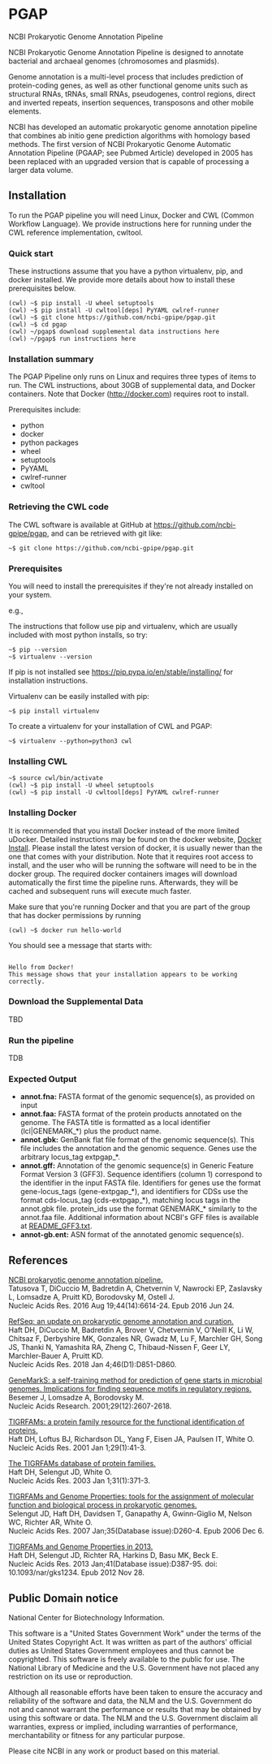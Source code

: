 # PGAP
NCBI Prokaryotic Genome Annotation Pipeline

NCBI Prokaryotic Genome Annotation Pipeline is designed to annotate bacterial and archaeal genomes (chromosomes and plasmids).

Genome annotation is a multi-level process that includes prediction of protein-coding genes, as well as other functional genome units such as structural RNAs, tRNAs, small RNAs, pseudogenes, control regions, direct and inverted repeats, insertion sequences, transposons and other mobile elements.

NCBI has developed an automatic prokaryotic genome annotation pipeline that combines ab initio gene prediction algorithms with homology based methods. The first version of NCBI Prokaryotic Genome Automatic Annotation Pipeline (PGAAP; see Pubmed Article) developed in 2005 has been replaced with an upgraded version that is capable of processing a larger data volume.


## Installation

To run the PGAP pipeline you will need Linux, Docker and CWL (Common
Workflow Language). We provide instructions here for running under the
CWL reference implementation, cwltool.


### Quick start

These instructions assume that you have a python virtualenv, pip, and docker installed. We provide more details about how to install these prerequisites below.

```shell
(cwl) ~$ pip install -U wheel setuptools
(cwl) ~$ pip install -U cwltool[deps] PyYAML cwlref-runner
(cwl) ~$ git clone https://github.com/ncbi-gpipe/pgap.git
(cwl) ~$ cd pgap
(cwl) ~/pgap$ download supplemental data instructions here
(cwl) ~/pgap$ run instructions here
```

### Installation summary

The PGAP Pipeline only runs on Linux and requires three types of items to run. The CWL instructions, about 30GB of supplemental data, and Docker containers. Note that
Docker (http://docker.com) requires root to install.

Prerequisites include:
- python
- docker
- python packages
- wheel
- setuptools
- PyYAML
- cwlref-runner
- cwltool

### Retrieving the CWL code

The CWL software is available at GitHub at https://github.com/ncbi-gpipe/pgap,
and can be retrieved with git like:

```shell
~$ git clone https://github.com/ncbi-gpipe/pgap.git
```

### Prerequisites

You will need to install the prerequisites if they're not already installed on
your system.

e.g.,

The instructions that follow use pip and virtualenv, which are usually
included with most python installs, so try:

```shell
~$ pip --version
~$ virtualenv --version
```
If pip is not installed see https://pip.pypa.io/en/stable/installing/ for installation instructions.

Virtualenv can be easily installed with pip:

```shell
~$ pip install virtualenv
```

To create a virtualenv for your installation of CWL and PGAP:

```shell
~$ virtualenv --python=python3 cwl
```

### Installing CWL

```shell
~$ source cwl/bin/activate
(cwl) ~$ pip install -U wheel setuptools
(cwl) ~$ pip install -U cwltool[deps] PyYAML cwlref-runner
```

### Installing Docker

It is recommended that you install Docker instead of the more limited uDocker.
Detailed instructions may be found on the docker website, [Docker
Install](https://docs.docker.com/install/). Please install the latest version
of docker, it is usually newer than the one that comes with your distribution.
Note that it requires root access to install, and the user who will be running
the software will need to be in the docker group. The required docker
containers images will download automatically the first time the pipeline runs.
Afterwards, they will be cached and subsequent runs will execute much faster.

Make sure that you're running Docker and that you are part of the group that has
docker permissions by running

```shell
(cwl) ~$ docker run hello-world
```

You should see a message that starts with:
```

Hello from Docker!
This message shows that your installation appears to be working correctly.

```

### Download the Supplemental Data

TBD

### Run the pipeline

TDB

### Expected Output

- **annot.fna:** FASTA format of the genomic sequence(s), as provided on input
- **annot.faa:** FASTA format of the protein products annotated on the genome. The FASTA title is formatted as a local identifier (lcl|GENEMARK_*) plus the product name.
- **annot.gbk:** GenBank flat file format of the genomic sequence(s). This file includes the annotation and the genomic sequence. Genes use the arbitrary locus_tag extpgap_\*.
- **annot.gff:** Annotation of the genomic sequence(s) in Generic Feature Format Version 3 (GFF3). Sequence identifiers (column 1) correspond to the identifier in the input FASTA file. Identifiers for genes use the format gene-locus_tags (gene-extpgap_\*), and identifiers for CDSs use the format cds-locus_tag (cds-extpgap_\*), matching locus tags in the annot.gbk file. protein_ids use the format GENEMARK_\* similarly to the annot.faa file. Additional information about NCBI's GFF files is available at [README_GFF3.txt](ftp://ftp.ncbi.nlm.nih.gov/genomes/README_GFF3.txt).
- **annot-gb.ent:** ASN format of the annotated genomic sequence(s).


## References

[NCBI prokaryotic genome annotation pipeline.](https://www.ncbi.nlm.nih.gov/pubmed/27342282)\
Tatusova T, DiCuccio M, Badretdin A, Chetvernin V, Nawrocki EP, Zaslavsky L, Lomsadze A, Pruitt KD, Borodovsky M, Ostell J.\
Nucleic Acids Res. 2016 Aug 19;44(14):6614-24. Epub 2016 Jun 24.

[RefSeq: an update on prokaryotic genome annotation and curation.](https://www.ncbi.nlm.nih.gov/pubmed/29112715)\
Haft DH, DiCuccio M, Badretdin A, Brover V, Chetvernin V, O'Neill K, Li W, Chitsaz F, Derbyshire MK, Gonzales NR, Gwadz M, Lu F, Marchler GH, Song JS, Thanki N, Yamashita RA, Zheng C, Thibaud-Nissen F, Geer LY, Marchler-Bauer A, Pruitt KD.\
Nucleic Acids Res. 2018 Jan 4;46(D1):D851-D860.

[GeneMarkS: a self-training method for prediction of gene starts in microbial genomes. Implications for finding sequence motifs in regulatory regions.](https://www.ncbi.nlm.nih.gov/pubmed/11410670)\
Besemer J, Lomsadze A, Borodovsky M.\
Nucleic Acids Research. 2001;29(12):2607-2618.

[TIGRFAMs: a protein family resource for the functional identification of proteins.](https://www.ncbi.nlm.nih.gov/pubmed/11125044)\
Haft DH, Loftus BJ, Richardson DL, Yang F, Eisen JA, Paulsen IT, White O.\
Nucleic Acids Res. 2001 Jan 1;29(1):41-3.

[The TIGRFAMs database of protein families.](https://www.ncbi.nlm.nih.gov/pubmed/12520025)\
Haft DH, Selengut JD, White O.\
Nucleic Acids Res. 2003 Jan 1;31(1):371-3.

[TIGRFAMs and Genome Properties: tools for the assignment of molecular function and biological process in prokaryotic genomes.](https://www.ncbi.nlm.nih.gov/pubmed/17151080)\
Selengut JD, Haft DH, Davidsen T, Ganapathy A, Gwinn-Giglio M, Nelson WC, Richter AR, White O.\
Nucleic Acids Res. 2007 Jan;35(Database issue):D260-4. Epub 2006 Dec 6.

[TIGRFAMs and Genome Properties in 2013.](https://www.ncbi.nlm.nih.gov/pubmed/23197656)\
Haft DH, Selengut JD, Richter RA, Harkins D, Basu MK, Beck E.\
Nucleic Acids Res. 2013 Jan;41(Database issue):D387-95. doi: 10.1093/nar/gks1234. Epub 2012 Nov 28.


## Public Domain notice

National Center for Biotechnology Information.

This software is a "United States Government Work" under the terms of the
United States Copyright Act.  It was written as part of the authors'
official duties as United States Government employees and thus cannot
be copyrighted.  This software is freely available to the public for
use. The National Library of Medicine and the U.S. Government have not
placed any restriction on its use or reproduction.

Although all reasonable efforts have been taken to ensure the accuracy
and reliability of the software and data, the NLM and the U.S.
Government do not and cannot warrant the performance or results that
may be obtained by using this software or data. The NLM and the U.S.
Government disclaim all warranties, express or implied, including
warranties of performance, merchantability or fitness for any
particular purpose.

Please cite NCBI in any work or product based on this material.

